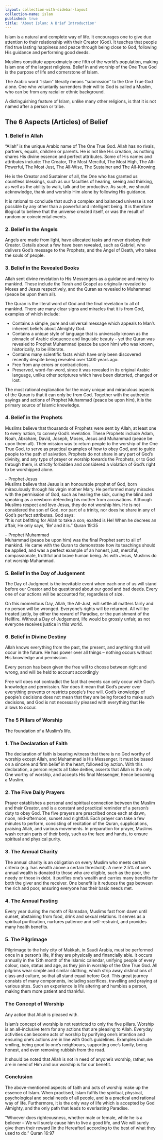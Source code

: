 ```yaml
---
layout: collection-with-sidebar-layout
collection-name: islam
published: true
title: 'About Islam: A Brief Introduction'
---
```

Islam is a natural and complete way of life. It encourages one to give due attention to their relationship with their Creator (God). It teaches that people find true lasting happiness and peace through being close to God, following His guidance and performing good deeds.

Muslims constitute approximately one fifth of the world’s population, making Islam one of the largest religions. Belief in and worship of the One True God is the purpose of life and cornerstone of Islam.

The Arabic word “Islam” literally means “submission” to the One True God alone. One who voluntarily surrenders their will to God is called a Muslim, who can be from any racial or ethnic background.

A distinguishing feature of Islam, unlike many other religions, is that it is not named after a person or tribe.

## The 6 Aspects (Articles) of Belief

### 1. Belief in Allah
“Allah” is the unique Arabic name of The One True God. Allah has no rivals, partners, equals, children or parents. He is not like His creation, as nothing shares His divine essence and perfect attributes. Some of His names and attributes include: The Creator, The Most Merciful, The Most High, The All-Powerful, The Most Just, The All-Wise, The Sustainer and The All-Knowing.

He is the Creator and Sustainer of all, the One who has granted us countless blessings, such as our faculties of hearing, seeing and thinking, as well as the ability to walk, talk and be productive. As such, we should acknowledge, thank and worship Him alone by following His guidance.

It is rational to conclude that such a complex and balanced universe is not possible by any other than a powerful and intelligent being. It is therefore illogical to believe that the universe created itself, or was the result of random or coincidental events.

### 2. Belief in the Angels
Angels are made from light, have allocated tasks and never disobey their Creator. Details about a few have been revealed, such as Gabriel, who delivers God’s message to the Prophets, and the Angel of Death, who takes the souls of people.

### 3. Belief in the Revealed Books
Allah sent divine revelation to His Messengers as a guidance and mercy to mankind. These include the Torah and Gospel as originally revealed to Moses and Jesus respectively, and the Quran as revealed to Muhammad (peace be upon them all).

The Quran is the literal word of God and the final revelation to all of mankind. There are many clear signs and miracles that it is from God, examples of which include:  
- Contains a simple, pure and universal message which appeals to Man’s inherent beliefs about Almighty God.  
- Contains a unique style of language that is universally known as the pinnacle of Arabic eloquence and linguistic beauty – yet the Quran was revealed to Prophet Muhammad (peace be upon him) who was known, historically, to be illiterate.  
- Contains many scientific facts which have only been discovered recently despite being revealed over 1400 years ago.  
- Free from any errors or contradictions.  
- Preserved, word-for-word, since it was revealed in its original Arabic language, unlike other scriptures which have been distorted, changed or lost.

The most rational explanation for the many unique and miraculous aspects of the Quran is that it can only be from God. Together with the authentic sayings and actions of Prophet Muhammad (peace be upon him), it is the primary source of Islamic knowledge.

### 4. Belief in the Prophets
Muslims believe that thousands of Prophets were sent by Allah, at least one to every nation, to convey God’s revelation. These Prophets include Adam, Noah, Abraham, David, Joseph, Moses, Jesus and Muhammad (peace be upon them all). Their mission was to return people to the worship of the One True God, to serve as practical examples of how to obey God, and to guide people to the path of salvation. Prophets do not share in any part of God’s divinity, and any type of prayer or worship towards the Prophets, or to God through them, is strictly forbidden and considered a violation of God’s right to be worshipped alone.

– Prophet Jesus  
Muslims believe that Jesus is an honourable prophet of God, born miraculously through his virgin mother Mary. He performed many miracles with the permission of God, such as healing the sick, curing the blind and speaking as a newborn defending his mother from accusations. Although Muslims respect and love Jesus, they do not worship him. He is not considered the son of God, nor part of a trinity, nor does he share in any of God’s perfect attributes. God says:  
“It is not befitting for Allah to take a son; exalted is He! When he decrees an affair, He only says, ‘Be’ and it is.” Quran 19:35

– Prophet Muhammad  
Muhammad (peace be upon him) was the final Prophet sent to all of mankind. He came with the Quran to demonstrate how its teachings should be applied, and was a perfect example of an honest, just, merciful, compassionate, truthful and brave human being. As with Jesus, Muslims do not worship Muhammad.

### 5. Belief in the Day of Judgement
The Day of Judgment is the inevitable event when each one of us will stand before our Creator and be questioned about our good and bad deeds. Every one of our actions will be accounted for, regardless of size.

On this momentous Day, Allah, the All-Just, will settle all matters fairly and no person will be wronged. Everyone’s rights will be returned. All will be treated justly, by either the reward of Paradise, or the punishment of the Hellfire. Without a Day of Judgement, life would be grossly unfair, as not everyone receives justice in this world.

### 6. Belief in Divine Destiny
Allah knows everything from the past, the present, and anything that will occur in the future. He has power over all things – nothing occurs without His knowledge and permission.

Every person has been given the free will to choose between right and wrong, and will be held to account accordingly

Free will does not contradict the fact that events can only occur with God’s knowledge and permission. Nor does it mean that God’s power over everything prevents or restricts people’s free will. God’s knowledge of people’s decisions does not mean that they are being forced to make such decisions, and God is not necessarily pleased with everything that He allows to occur.

### The 5 Pillars of Worship
The foundation of a Muslim’s life.

### 1. The Declaration of Faith
The declaration of faith is bearing witness that there is no God worthy of worship except Allah, and Muhammad is His Messenger. It must be based on a sincere and firm belief in the heart, followed by action. With this declaration, a person rejects all false deities, asserts that Allah is the only One worthy of worship, and accepts His final Messenger, hence becoming a Muslim.

### 2. The Five Daily Prayers
Prayer establishes a personal and spiritual connection between the Muslim and their Creator, and is a constant and practical reminder of a person’s duty to obey God. The five prayers are prescribed once each at dawn, noon, mid-afternoon, sunset and nightfall. Each prayer can take a few minutes to perform, consisting of recitation of the Quran, supplications, praising Allah, and various movements. In preparation for prayer, Muslims wash certain parts of their body, such as the face and hands, to ensure spiritual and physical purity.

### 3. The Annual Charity
The annual charity is an obligation on every Muslim who meets certain criteria (e.g. has wealth above a certain threshold). A mere 2.5% of one’s annual wealth is donated to those who are eligible, such as the poor, the needy or those in debt. It purifies one’s wealth and carries many benefits for both the giver and the receiver. One benefit is it reduces the gap between the rich and poor, ensuring everyone has their basic needs met.

### 4. The Annual Fasting
Every year during the month of Ramadan, Muslims fast from dawn until sunset, abstaining from food, drink and sexual relations. It serves as a spiritual purification, nurtures patience and self-restraint, and provides many health benefits.

### 5. The Pilgrimage
Pilgrimage to the holy city of Makkah, in Saudi Arabia, must be performed once in a person’s life, if they are physically and financially able. It occurs annually in the 12th month of the Islamic calendar, unifying people of every colour, race, status and age, as they join in worship of the One True God. All pilgrims wear simple and similar clothing, which strip away distinctions of class and culture, so that all stand equal before God. This great journey consists of many components, including sacrifices, travelling and praying at various sites. Such an experience is life altering and humbles a person, making them more patient and thankful.

### The Concept of Worship
Any action that Allah is pleased with.

Islam’s concept of worship is not restricted to only the five pillars. Worship is an all-inclusive term for any actions that are pleasing to Allah. Everyday activities can become acts of worship by purifying one’s intention and ensuring one’s actions are in line with God’s guidelines. Examples include smiling, being good to one’s neighbours, supporting one’s family, being honest, and even removing rubbish from the road.

It should be noted that Allah is not in need of anyone’s worship, rather, we are in need of Him and our worship is for our benefit.

### Conclusion
The above-mentioned aspects of faith and acts of worship make up the essence of Islam. When practised, Islam fulfils the spiritual, physical, psychological and social needs of all people, and is a practical and rational way of life. Furthermore, it is the only way of life which is accepted by God Almighty, and the only path that leads to everlasting Paradise.

“Whoever does righteousness, whether male or female, while he is a believer – We will surely cause him to live a good life, and We will surely give them their reward [in the Hereafter] according to the best of what they used to do.” Quran 16:97
